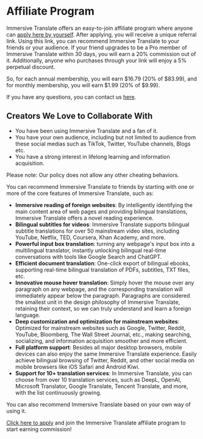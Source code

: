# Affiliate Program

Immersive Translate offers an easy-to-join affiliate program where anyone can [apply here by yourself](https://immersive-translate.getrewardful.com). After applying, you will receive a unique referral link. Using this link, you can recommend Immersive Translate to your friends or your audience. If your friend upgrades to be a Pro member of Immersive Translate within 30 days, you will earn a 20% commission out of it. Additionally, anyone who purchases through your link will enjoy a 5% perpetual discount.

So, for each annual membership, you will earn $16.79 (20% of $83.99), and for monthly membership, you will earn $1.99 (20% of $9.99).

If you have any questions, you can contact us [here](https://letterbird.co/immersivetranslate).

## Creators We Love to Collaborate With

- You have been using Immersive Translate and a fan of it.
- You have your own audience, including but not limited to audience from these social medias such as TikTok, Twitter, YouTube channels, Blogs etc.
- You have a strong interest in lifelong learning and information acquisition.

Please note: Our policy does not allow any other cheating behaviors.

You can recommend Immersive Translate to friends by starting with one or more of the core features of Immersive Translate, such as:

- **Immersive reading of foreign websites**: By intelligently identifying the main content area of web pages and providing bilingual translations, Immersive Translate offers a novel reading experience.
- **Bilingual subtitles for videos**: Immersive Translate supports bilingual subtitle translations for over 50 mainstream video sites, including YouTube, Netflix, TED, Coursera, Khan Academy, and more.
- **Powerful input box translation**: turning any webpage's input box into a multilingual translator, instantly unlocking bilingual real-time conversations with tools like Google Search and ChatGPT.
- **Efficient document translation**: One-click export of bilingual ebooks, supporting real-time bilingual translation of PDFs, subtitles, TXT files, etc.
- **Innovative mouse hover translation**: Simply hover the mouse over any paragraph on any webpage, and the corresponding translation will immediately appear below the paragraph. Paragraphs are considered the smallest unit in the design philosophy of Immersive Translate, retaining their context, so we can truly understand and learn a foreign language.
- **Deep customization and optimization for mainstream websites**: Optimized for mainstream websites such as Google, Twitter, Reddit, YouTube, Bloomberg, The Wall Street Journal, etc., making searching, socializing, and information acquisition smoother and more efficient.
- **Full platform support**: Besides all major desktop browsers, mobile devices can also enjoy the same Immersive Translate experience. Easily achieve bilingual browsing of Twitter, Reddit, and other social media on mobile browsers like iOS Safari and Android Kiwi.
- **Support for 10+ translation services**: In Immersive Translate, you can choose from over 10 translation services, such as DeepL, OpenAI, Microsoft Translator, Google Translate, Tencent Translate, and more, with the list continuously growing.

You can also recommend Immersive Translate based on your own way of using it.

[Click here to apply](https://immersive-translate.getrewardful.com) and join the Immersive Translate affiliate program to start earning commission!
